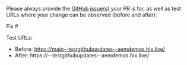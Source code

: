 Please always provide the [GitHub issue(s)](../issues) your PR is for, as well as test URLs where your change can be observed (before and after):

Fix #<gh-issue-id>

Test URLs:
- Before: https://main--testgithubupdates--aemdemos.hlx.live/
- After: https://<branch>--testgithubupdates--aemdemos.hlx.live/
